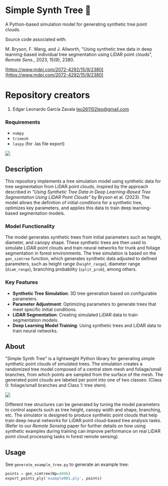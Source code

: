 # Simple Synth Tree 🌳

A Python-based simulation model for generating synthetic tree point clouds.

Source code associated with:

M. Bryson, F. Wang, and J. Allworth, "Using synthetic tree data in deep learning-based individual tree segmentation using LiDAR point clouds", *Remote Sens.*, 2023, 15(9), 2380.

[https://www.mdpi.com/2072-4292/15/9/2380](https://www.mdpi.com/2072-4292/15/9/2380)

# Repository creators

1. Edgar Leonardo García Zavala leo261102leo@gmail.com

### Requirements

- `numpy`
- `trimesh`
- `laspy` (for .las file export)

![](media/example_trees.png)

## Description

This repository implements a tree simulation model using synthetic data for tree segmentation from LiDAR point clouds, inspired by the approach described in *"Using Synthetic Tree Data in Deep Learning-Based Tree Segmentation Using LiDAR Point Clouds"* by Bryson et al. (2023). The model allows the definition of initial conditions for a synthetic tree, optimizes key parameters, and applies this data to train deep learning-based segmentation models.

### Model Functionality

The model generates synthetic trees from initial parameters such as height, diameter, and canopy shape. These synthetic trees are then used to simulate LiDAR point clouds and train neural networks for trunk and foliage segmentation in forest environments. The tree simulation is based on the `gen_simtree` function, which generates synthetic data adjusted to defined parameters, such as height range (`height_range`), diameter range (`diam_range`), branching probability (`split_prob`), among others.

### Key Features

- **Synthetic Tree Simulation**: 3D tree generation based on configurable parameters.
- **Parameter Adjustment**: Optimizing parameters to generate trees that meet specific initial conditions.
- **LiDAR Segmentation**: Creating simulated LiDAR data to train segmentation models.
- **Deep Learning Model Training**: Using synthetic trees and LiDAR data to train neural networks.

## About

"Simple Synth Tree" is a lightweight Python library for generating simple synthetic point clouds of simulated trees. The simulation creates a randomized tree model composed of a central stem mesh and foliage/small branches, from which points are sampled from the surface of the mesh. The generated point clouds are labeled per point into one of two classes: (Class 0: foliage/small branches and Class 1: tree stem).

![](media/process.png)

Different tree structures can be generated by tuning the model parameters to control aspects such as tree height, canopy width and shape, branching, etc. The simulator is designed to produce synthetic point clouds that help train deep neural networks for LiDAR point cloud-based tree analysis tasks. (Refer to our *Remote Sensing* paper for further details on how using synthetic examples during training can improve performance on real LiDAR point cloud processing tasks in forest remote sensing).

## Usage

See `generate_example_tree.py` to generate an example tree:

```python
points = gen_simtree(Np=4096)
export_points_ply('example001.ply', points)
